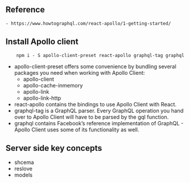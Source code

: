 ## Reference 
    - https://www.howtographql.com/react-apollo/1-getting-started/

## Install Apollo client
```
    npm i - S apollo-client-preset react-apollo graphql-tag graphql
```
- apollo-client-preset offers some convenience by bundling several packages you need when working with Apollo Client:
    - apollo-client
    - apollo-cache-inmemory
    - apollo-link
    - apollo-link-http
- react-apollo contains the bindings to use Apollo Client with React.
- graphql-tag is a GraphQL parser. Every GraphQL operation you hand over to Apollo Client will have to be parsed by the gql function.
- graphql contains Facebook’s reference implementation of GraphQL - Apollo Client uses some of its functionality as well.


## Server side key concepts
- shcema
- reslove
- models